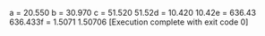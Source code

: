 a = 20.550
b = 30.970
c = 51.520
51.52d = 10.420
10.42e = 636.43
636.433f = 1.5071
1.50706
[Execution complete with exit code 0]